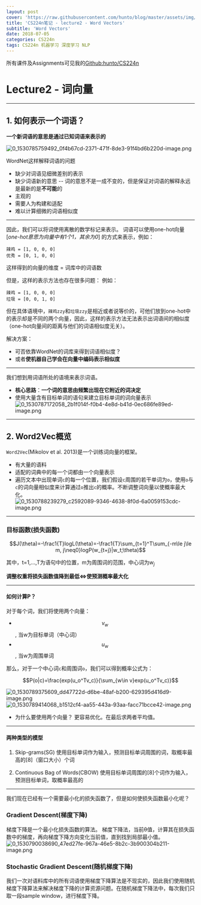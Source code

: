 ```yaml
---
layout: post
cover: 'https://raw.githubusercontent.com/hunto/blog/master/assets/img/CS224n/1530788239704-c2592089-9346-4638-8f0d-6a0059153cdc-image.png'
title: 'CS224n笔记 - lecture2 - Word Vectors'
subtitle: 'Word Vectors'
date: 2018-07-05
categories: CS224n
tags: CS224n 机器学习 深度学习 NLP
---
```


所有课件及Assignments可见我的[Github:hunto/CS224n](https://github.com/hunto/CS224n)

# Lecture2 - 词向量

---
## 1. 如何表示一个词语？
**一个新词语的意思是通过已知词语来表示的**

![0_1530785759492_0f4b67cd-2371-471f-8de3-91f4bd6b220d-image.png](https://raw.githubusercontent.com/hunto/blog/master/assets/img/CS224n/1530785760265-0f4b67cd-2371-471f-8de3-91f4bd6b220d-image.png) 

WordNet这样解释词语的问题
* 缺少对词语见细微差别的表示
* 缺少词语新的意思 -- 词的意思不是一成不变的，但是保证对词语的解释永远是最新的是**不可能**的
* 主观的
* 需要人为构建和适配
* 难以计算细微的词语相似度

---
因此，我们可以将词使用离散的数学标记来表示。
词语可以使用one-hot向量 [*one-hot意思为向量中有1个1，其余为0*] 的方式来表示，例如：
```
辣鸡 = [1, 0, 0, 0]
优秀 = [0, 1, 0, 0]
```
这样得到的向量的维度 = 词库中的词语数

但是，这样的表示方法也存在很多问题：
例如：
```
辣鸡 = [1, 0, 0, 0]
垃圾 = [0, 0, 1, 0]
```
但在具体语境中，`辣鸡zzy`和`垃圾zzy`是相近或者说等价的，可他们放到one-hot中的表示却是不同的两个向量，因此，这样的表示方法无法表示出词语间的相似度（one-hot向量间的距离与他们的词语相似度无关）。

解决方案：
* 可否依靠WordNet的词库来得到词语相似度？
* 或者**使机器自己学会在向量中编码表示相似度**

---
我们想到用词语所处的语境来表示词语。
* **核心思路**：**一个词的意思由频繁出现在它附近的词决定**
* 使用大量含有目标单词的语句来建立目标单词的词向量表示
![0_1530787172058_2b1f014f-f0b4-4e8d-b41d-0ec686fe89ed-image.png](https://raw.githubusercontent.com/hunto/blog/master/assets/img/CS224n/1530787172411-2b1f014f-f0b4-4e8d-b41d-0ec686fe89ed-image.png) 

---
## 2. Word2Vec概览
`Word2Vec`(Mikolov et al. 2013)是一个训练词向量的框架。

* 有大量的语料
* 适配的词典中的每一个词都由一个向量表示
* 遍历文本中出现单词`c`的每一个位置，我们假设`c`周围的若干单词为`o`，使用`o`与`c`的词向量相似度来计算通过`o`推出`c`的概率。不断调整词向量以使概率最大化。
![0_1530788239279_c2592089-9346-4638-8f0d-6a0059153cdc-image.png](https://raw.githubusercontent.com/hunto/blog/master/assets/img/CS224n/1530788239704-c2592089-9346-4638-8f0d-6a0059153cdc-image.png) 

---
### 目标函数(损失函数)

$$J(\theta)=-\frac1{T}logL(\theta)=-\frac1{T}\sum_{t=1}^T\sum_{-m\le j\le m, j\neq0}logP(w_{t+j}|w_t;\theta)$$

其中，t=1,...,T为语句中的位置，m为周围词的范围，中心词为$w_j$

**调整权重将损失函数值降到最低<=>使预测概率最大化**

---
#### 如何计算P？
对于每个词，我们将使用两个向量：
* $$v_w$$, 当w为目标单词（中心词）
* $$u_w$$, 当w为周围单词

那么，对于一个中心词`c`和周围词`o`，我们可以得到概率公式为：

$$P(o|c)=\frac{exp(u_o^Tv_c)}{\sum_{w\in v}exp(u_o^Tv_c)}$$

![0_1530789375609_dd47722d-d6be-48af-b200-629395d416d9-image.png](https://raw.githubusercontent.com/hunto/blog/master/assets/img/CS224n/1530789377486-dd47722d-d6be-48af-b200-629395d416d9-image.png) 
![0_1530789414068_b1512cf4-aa55-443a-93aa-facc71bcce42-image.png](https://raw.githubusercontent.com/hunto/blog/master/assets/img/CS224n/1530789414483-b1512cf4-aa55-443a-93aa-facc71bcce42-image.png)

* 为什么要使用两个向量？
更容易优化。在最后求两者平均值。

---
#### 两种类型的模型
1. Skip-grams(SG)
使用目标单词作为输入，预测目标单词周围的词，取概率最高的[8]（窗口大小）个词

2. Continuous Bag of Words(CBOW)
使用目标单词周围的[8]个词作为输入，预测目标单词，取概率最高的

---
我们现在已经有一个需要最小化的损失函数了，但是如何使损失函数最小化呢？
### Gradient Descent(梯度下降)
梯度下降是一个最小化损失函数的算法。
梯度下降法，当前θ值，计算其在损失函数中的梯度，再向梯度下降方向变化当前值，直到找到局部最小值。
![0_1530790038690_47ed27fe-967a-46e5-8b2c-3b900304b211-image.png](https://raw.githubusercontent.com/hunto/blog/master/assets/img/CS224n/1530790039379-47ed27fe-967a-46e5-8b2c-3b900304b211-image.png) 

### Stochastic Gradient Descent(随机梯度下降)
我们一次对语料库中的所有词语使用梯度下降算法是不现实的，因此我们使用随机梯度下降算法来解决梯度下降的计算资源问题。在随机梯度下降法中，每次我们只取一段sample window，进行梯度下降。